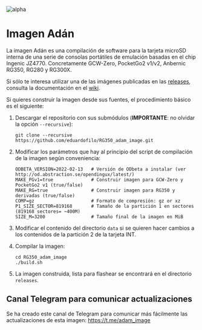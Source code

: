 ![alpha](images/alpha.svg)

# Imagen Adán

La imagen Adán es una compilación de software para la tarjeta microSD interna de una serie de consolas portátiles de emulación basadas en el chip Ingenic JZ4770. Concretamente GCW-Zero, PocketGo2 v1/v2, Anbernic RG350, RG280 y RG300X.

Si sólo te interesa utilizar una de las imágenes publicadas en las [releases](https://github.com/eduardofilo/RG350_adam_image/releases), consulta la documentación en el [wiki](https://github.com/eduardofilo/RG350_adam_image/wiki).

Si quieres construir la imagen desde sus fuentes, el procedimiento básico es el siguiente:

1. Descargar el repositorio con sus submódulos (**IMPORTANTE**: no olvidar la opción `--recursive`):

    ```
    git clone --recursive https://github.com/eduardofilo/RG350_adam_image.git
    ```

2. Modificar los parámetros que hay al principio del script de compilación de la imagen según conveniencia:

    ```
    ODBETA_VERSION=2022-02-13   # Versión de ODbeta a instalar (ver http://od.abstraction.se/opendingux/latest/)
    MAKE_PGv1=true              # Construir imagen para GCW-Zero y PocketGo2 v1 (true/false)
    MAKE_RG=true                # Construir imagen para RG350 y derivadas (true/false)
    COMP=gz                     # Formato de compresión: gz or xz
    P1_SIZE_SECTOR=819168       # Tamaño de la partición 1 en sectores (819168 sectores= ~400M)
    SIZE_M=3200                 # Tamaño final de la imagen en MiB
    ```

3. Modificar el contenido del directorio `data` si se quieren hacer cambios a los contenidos de la partición 2 de la tarjeta INT.
4. Compilar la imagen:

    ```
    cd RG350_adam_image
    ./build.sh
    ```

5. La imagen construida, lista para flashear se encontrará en el directorio `releases`.

## Canal Telegram para comunicar actualizaciones

Se ha creado este canal de Telegram para comunicar más fácilmente las actualizaciones de esta imagen: https://t.me/adam_image

